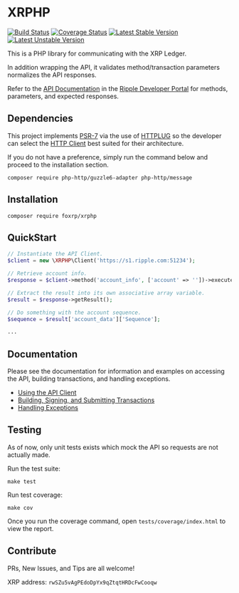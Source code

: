 # XRPHP

[![Build Status](https://travis-ci.com/foxrp/xrphp.svg?branch=master)](https://travis-ci.com/foxrp/xrphp)
[![Coverage Status](https://coveralls.io/repos/github/foxrp/xrphp/badge.svg?branch=master)](https://coveralls.io/github/foxrp/xrphp?branch=master)
[![Latest Stable Version](https://poser.pugx.org/matthiasnoback/badges/v/stable.png)](https://packagist.org/packages/matthiasnoback/badges)
[![Latest Unstable Version](https://poser.pugx.org/matthiasnoback/badges/v/unstable.png)](https://packagist.org/packages/matthiasnoback/badges)

This is a PHP library for communicating with the XRP Ledger.

In addition wrapping the API, it validates method/transaction parameters normalizes the API responses.

Refer to the [API Documentation](https://developers.ripple.com/rippled-api.html)
in the [Ripple Developer Portal](https://developers.ripple.com/) for methods, parameters, and expected responses.

## Dependencies

This project implements [PSR-7](https://www.php-fig.org/psr/psr-7/) via the use of
[HTTPLUG](http://docs.php-http.org/en/latest/index.html) so the developer can select the
[HTTP Client](http://docs.php-http.org/en/latest/clients.html) best suited for their
architecture.

If you do not have a preference, simply run the command below and proceed to the
installation section.

```
composer require php-http/guzzle6-adapter php-http/message
```

## Installation

```
composer require foxrp/xrphp
```

## QuickStart

```php
// Instantiate the API Client.
$client = new \XRPHP\Client('https://s1.ripple.com:51234');

// Retrieve account info.
$response = $client->method('account_info', ['account' => ''])->execute();

// Extract the result into its own associative array variable.
$result = $response->getResult();

// Do something with the account sequence.
$sequence = $result['account_data']['Sequence'];

...

```

## Documentation

Please see the documentation for information and examples on accessing the API, building transactions, and handling
exceptions.

- [Using the API Client](docs/API.md)
- [Building, Signing, and Submitting Transactions](docs/Transactions.md)
- [Handling Exceptions](docs/Exceptions.md)

## Testing

As of now, only unit tests exists which mock the API so requests are not actually made.

Run the test suite:

```
make test
```

Run test coverage:

```
make cov
```

Once you run the coverage command, open `tests/coverage/index.html` to view the report.

## Contribute

PRs, New Issues, and Tips are all welcome!

XRP address: `rwSZu5vAgPEdoDpYx9qZtqtHRDcFwCooqw`
